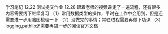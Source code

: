 学习笔记
12.22 测试提交作业
12.28 
跟着老师的视频课走了一遍流程，还有很多内容需要线下继续复习
（1）常用数据类型的操作，平时在工作中会用到，但是还需要进一步用脑图梳理一下
（2）没做完的事情；常驻进程需要再做下功课
（3）logging,pathlib还需要再进一步的阅读官方文档
